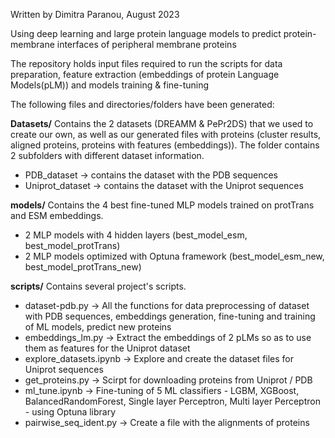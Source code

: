 Written by Dimitra Paranou, August 2023

Using deep learning and large protein language models to predict protein-membrane interfaces of peripheral membrane proteins

The repository holds input files required to run the scripts for data preparation, feature extraction (embeddings of protein Language Models(pLM)) and models training & fine-tuning

The following files and directories/folders have been generated:

**Datasets/**
Contains the 2 datasets (DREAMM & PePr2DS) that we used to create our own, as well as our generated files with proteins (cluster results, aligned proteins, proteins with features (embeddings)). The folder contains 2 subfolders with different dataset information.

- PDB_dataset -> contains the dataset with the PDB sequences
- Uniprot_dataset -> contains the dataset with the Uniprot sequences

**models/**
Contains the 4 best fine-tuned MLP models trained on protTrans and ESM embeddings.

- 2 MLP models with 4 hidden layers (best_model_esm, best_model_protTrans)
- 2 MLP models optimized with Optuna framework (best_model_esm_new, best_model_protTrans_new)

**scripts/**
Contains several project's scripts.

- dataset-pdb.py -> All the functions for data preprocessing of dataset with PDB sequences, embeddings generation, fine-tuning and training of ML models, predict new proteins
- embeddings_lm.py -> Extract the embeddings of 2 pLMs so as to use them as features for the Uniprot dataset
- explore_datasets.ipynb -> Explore and create the dataset files for Uniprot sequences
- get_proteins.py -> Scirpt for downloading proteins from Uniprot / PDB
- ml_tune.ipynb -> Fine-tuning of 5 ML classifiers - LGBM, XGBoost, BalancedRandomForest, Single layer Perceptron, Multi layer Perceptron - using Optuna library
- pairwise_seq_ident.py -> Create a file with the alignments of proteins
